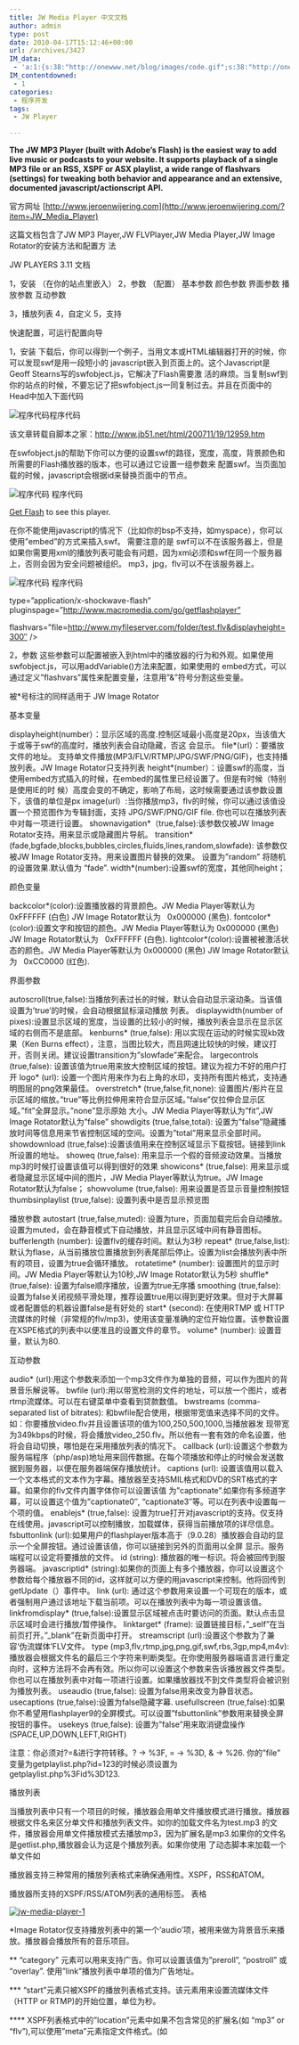 ```yaml
---
title: JW Media Player 中文文档
author: admin
type: post
date: 2010-04-17T15:12:46+00:00
url: /archives/3427
IM_data:
 - 'a:1:{s:38:"http://onewww.net/blog/images/code.gif";s:38:"http://onewww.net/blog/images/code.gif";}'
IM_contentdowned:
 - 1
categories:
 - 程序开发
tags:
 - JW Player

---
```

**The JW MP3 Player (built with Adobe’s Flash) is the easiest way to add live music or podcasts to your website. It supports playback of a single MP3 file or an RSS, XSPF or ASX playlist, a wide range of flashvars (settings) for tweaking both behavior and appearance and an extensive, documented javascript/actionscript API.**

官方网址 [http://www.jeroenwijering.com](http://www.jeroenwijering.com/?item=JW_Media_Player)

这篇文档包含了JW MP3 Player,JW FLVPlayer,JW Media Player,JW Image Rotator的安装方法和配置方
法

JW PLAYERS 3.11 文档

1，安装 （在你的站点里嵌入）
2，参数 （配置）
基本参数
颜色参数
界面参数
播放参数
互动参数


3，播放列表
4，自定义
5，支持

快速配置，可运行配置向导

1，安装
下载后，你可以得到一个例子，当用文本或HTML编辑器打开的时候，你可以发现swf是用一段短小的
javascript嵌入到页面上的。这个Javascript是Geoff Stearns写的swfobject.js，它解决了Flash需要激
活的麻烦。当复制swf到你的站点的时候，不要忘记了把swfobject.js一同复制过去。并且在页面中的
Head中加入下面代码

![程序代码](http://onewww.net/blog/images/code.gif)程序代码

该文章转载自脚本之家：http://www.jb51.net/html/200711/19/12959.htm


在swfobject.js的帮助下你可以方便的设置swf的路径，宽度，高度，背景颜色和所需要的Flash播放器的版本，也可以通过它设置一组参数来 配置swf。当页面加载的时候，javascript会根据id来替换页面中的节点。

![程序代码](http://onewww.net/blog/images/code.gif) 程序代码


[Get Flash](”http://www.macromedia.com/go/getflashplayer”) to see this player.

在你不能使用javascript的情况下（比如你的bsp不支持，如myspace），你可以使用”embed”的方式来插入swf。
需要注意的是 swf可以不在该服务器上，但是如果你需要用xml的播放列表可能会有问题，因为xml必须和swf在同一个服务器上，否则会因为安全问题被组织。 mp3，jpg，flv可以不在该服务器上。

![程序代码](http://onewww.net/blog/images/code.gif) 程序代码


type=”application/x-shockwave-flash” pluginspage=”http://www.macromedia.com/go/getflashplayer”

flashvars=”file=http://www.myfileserver.com/folder/test.flv&displayheight=300″ />


2，参数
这些参数可以配置被嵌入到html中的播放器的行为和外观。如果使用swfobject.js，可以用addVariable()方法来配置，如果使用的 embed方式，可以通过定义”flashvars”属性来配置变量，注意用”&”符号分割这些变量。

被*号标注的同样适用于 JW Image Rotator

基本变量

displayheight(number）：显示区域的高度.控制区域最小高度是20px，当该值大于或等于swf的高度时，播放列表会自动隐藏，否这 会显示。
file*(url）：要播放文件的地址。 支持单文件播放(MP3/FLV/RTMP/JPG/SWF/PNG/GIF)，也支持播放列表。JW Image Rotator只支持列表
height*(number）：设置swf的高度，当使用embed方式插入的时候，在embed的属性里已经设置了。但是有时候（特别是使用IE的时 候）高度会变的不确定，影响了布局，这时候需要通过该参数设置下，该值的单位是px
image(url）:当你播放mp3，flv的时候，你可以通过该值设置一个预览图作为专辑封面，支持 JPG/SWF/PNG/GIF file. 你也可以在播放列表中对每一项进行设置。
shownavigation*（true,false):该参数仅被JW Image Rotator支持。用来显示或隐藏图片导航。
transition* (fade,bgfade,blocks,bubbles,circles,fluids,lines,random,slowfade): 该参数仅被JW Image Rotator支持。用来设置图片替换的效果。 设置为”random” 将随机的设置效果.默认值为 “fade”.
width*(number):设置swf的宽度，其他同height；

颜色变量

backcolor*(color):设置播放器的背景颜色。JW Media Player等默认为 0xFFFFFF (白色) JW Image Rotator默认为   0x000000 (黑色).
fontcolor*(color):设置文字和按钮的颜色。JW Media Player等默认为 0x000000 (黑色) JW Image Rotator默认为   0xFFFFFF (白色).
lightcolor*(color):设置被被激活状态的颜色。JW Media Player等默认为 0x000000 (黑色) JW Image Rotator默认为   0xCC0000 (红色).

界面参数

autoscroll(true,false):当播放列表过长的时候，默认会自动显示滚动条。当该值设置为’true’的时候，会自动根据鼠标滚动播放 列表。
displaywidth(number of pixes):设置显示区域的宽度，当设置的比较小的时候，播放列表会显示在显示区域的右侧而不是底部。
kenburns* (true,false): 用以实现在运动的时候实现kb效果（Ken Burns effect），注意，当图比较大，而且网速比较快的时候，建议打开，否则关闭。建议设置transition为”slowfade”来配合。
largecontrols (true,false): 设置该值为true用来放大控制区域的按钮。建议为视力不好的用户打开
logo* (url): 设置一个图片用来作为右上角的水印，支持所有图片格式，支持通明图层的png效果最佳。
overstretch* (true,false,fit,none): 设置图片/影片在显示区域的缩放。”true”等比例拉伸用来符合显示区域。”false”仅拉伸合显示区域。”fit”全屏显示。”none”显示原始 大小。JW Media Player等默认为”fit”,JW Image Rotator默认为”false”
showdigits (true,false,total): 设置为”false”隐藏播放时间等信息用来节省控制区域的空间。设置为”total”用来显示全部时间。
showdownload (true,false):设置该值用来在控制区域显示下载按钮。链接到link所设置的地址。
showeq (true,false): 用来显示一个假的音频波动效果。当播放mp3的时候打设置该值可以得到很好的效果
showicons* (true,false): 用来显示或者隐藏显示区域中间的图片，JW Media Player等默认为true。JW Image Rotator默认为false；
showvolume (true,false): 用来设置是否显示音量控制按钮
thumbsinplaylist (true,false): 设置列表中是否显示预览图

播放参数
autostart (true,false,muted): 设置为ture，页面加载完后会自动播放。设置为muted，会在静音模式下自动播放，并且显示区域中间有静音图标。
bufferlength (number): 设置flv的缓存时间。默认为3秒
repeat* (true,false,list): 默认为flase，从当前播放位置播放到列表尾部后停止。设置为list会播放列表中所有的项目，设置为true会循环播放。
rotatetime* (number): 设置图片的显示时间。JW Media Player等默认为10秒,JW Image Rotator默认为5秒
shuffle* (true,false): 设置为false顺序播放，设置为true无序播
smoothing (true,false): 设置为false关闭视频平滑处理，推荐设置true用以得到更好效果。但对于大屏幕或者配置低的机器设置false是有好处的
start* (second): 在使用RTMP 或 HTTP 流媒体的时候（非常规的flv/mp3)，使用该变量准确的定位开始位置。该参数设置在XSPE格式的列表中以便准且的设置文件的章节。
volume* (number): 设置音量，默认为80.

互动参数

audio* (url):用这个参数来添加一个mp3文件作为单独的音频，可以作为图片的背景音乐解说等。
bwfile (url):用以带宽检测的文件的地址，可以放一个图片，或者rtmp流媒体。可以在右键菜单中查看到贷款数值。
bwstreams (comma-separated list of bitrates):
和bwfile配合使用，根据带宽值来选择不同的文件。如：你要播放video.flv并且设置该项的值为100,250,500,1000,当播放器发 现带宽为349kbps的时候，将会播放video_250.flv。所以他有一套有效的命名设置，他将会自动切换，哪怕是在采用播放列表的情况下。
callback (url):设置这个参数为服务端程序（php/asp)地址用来回传数据。在每个项播放和停止的时候会发送数据到服务器，以便在服务器端保存播放统计。
captions (url): 设置该值用以载入一个文本格式的文本作为字幕。播放器至支持SMIL格式和DVD的SRT格式的字幕。如果你的flv文件内置字体你可以设置该值 为”captionate”.如果你有多频道字幕，可以设置这个值为”captionate0″, “captionate3″等。可以在列表中设置每一个项的值。
enablejs* (true,false): 设置为true打开对javascript的支持。仅支持在线使用。javascript可以控制播放，加载媒体，获得当前播放项的详尽信息。
fsbuttonlink (url):如果用户的flashplayer版本高于（9.0.28）播放器会自动的显示一个全屏按钮。通过设置该值，你可以链接到另外的页面用以全屏 显示。服务端程可以设定将要播放的文件。
id (string): 播放器的唯一标识。将会被回传到服务器端。
javascriptid* (string):如果你的页面上有多个播放器，你可以设置这个参数给每个播放器不同的id，这样就可以方便的用javascript来控制。他将回传到 getUpdate（）事件中。
link (url): 通过这个参数用来设置一个可现在的版本，或者强制用户通过该地址下载当前项。可以在播放列表中为每一项设置该值。
linkfromdisplay* (true,false):设置显示区域被点击时要访问的页面。默认点击显示区域时会进行播放/暂停操作。
linktarget* (frame): 设置链接目标，”\_self”在当前页打开。”\_blank”在新页面中打开。
streamscript (url):设置这个参数为了兼容‘伪流媒体’FLV文件。
type (mp3,flv,rtmp,jpg,png,gif,swf,rbs,3gp,mp4,m4v): 播放器会根据文件名的最后三个字符来判断类型。在你使用服务器端语言进行重定向时，这种方法将不会再有效。所以你可以设置这个参数来告诉播放器文件类型。 你也可以在播放列表中对每一项进行设置。如果播放器找不到文件类型将会被识别为播放列表。
useaudio (true,false): 设置为false用来改变为静音状态。
usecaptions (true,false):设置为false隐藏字幕.
usefullscreen (true,false):如果你不希望用flashplayer9的全屏模式。可以设置”fsbuttonlink”参数用来替换全屏按钮的事件。
usekeys (true,false): 设置为”false”用来取消键盘操作(SPACE,UP,DOWN,LEFT,RIGHT)

注意：你必须对?=&进行字符转移。? → %3F, = → %3D, & → %26. 你的”file” 变量为getplaylist.php?id=123的时候必须设置为 getplaylist.php%3Fid%3D123.

播放列表

当播放列表中只有一个项目的时候，播放器会用单文件播放模式进行播放。播放器根据文件名来区分单文件和播放列表文件。如你的加载文件名为test.mp3 的文件，播放器会用单文件播放模式去播放mp3，因为扩展名是mp3.如果你的文件名是getlist.php,播放器会认为这是个播放列表。如果你使用 了动态脚本来加载一个单文件如

播放器支持三种常用的播放列表格式来确保通用性。XSPF，RSS和ATOM。

播放器所支持的XSPF/RSS/ATOM列表的通用标签。
表格

[![jw-media-player-1](http://blog.haohtml.com/wp-content/uploads/2010/04/jw-media-player-1.jpg)](/wp-content/uploads/2010/04/jw-media-player-1.jpg)

*Image Rotator仅支持播放列表中的第一个’audio’项，被用来做为背景音乐来播放。播放器会播放所有的音乐项目。

** “category” 元素可以用来支持广告。你可以设置该值为”preroll”, “postroll” 或 “overlay”.
使用”link”播放列表中单项的值为广告地址。

\*** “start”元素只被XSPF的播放列表格式支持。该元素用来设置流媒体文件（HTTP or RTMP)的开始位置，单位为秒。

\**** XSPF列表格式中的”location”元素中如果不包含常见的扩展名(如 “mp3” or “flv”),可以使用”meta”元素指定文件格式。(如
